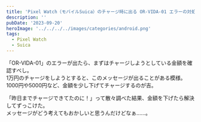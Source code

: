 ```yaml
---
title: 'Pixel Watch（モバイルSuica）のチャージ時に出る OR-VIDA-01 エラーの対処法'
description: ''
pubDate: '2023-09-20'
heroImage: '../../../../images/categories/android.png'
tags:
  - Pixel Watch
  - Suica
---
```


「OR-VIDA-01」のエラーが出たら、まずはチャージしようとしている金額を確認すべし。  
1万円のチャージをしようとすると、このメッセージが出ることがある模様。  
1000円や5000円など、金額を少し下げてチャージするのが吉。

「昨日までチャージできてたのに！」って散々調べた結果、金額を下げたら解決してずっこけた。  
メッセージがどう考えてもおかしいと思うんだけどなぁ……。
